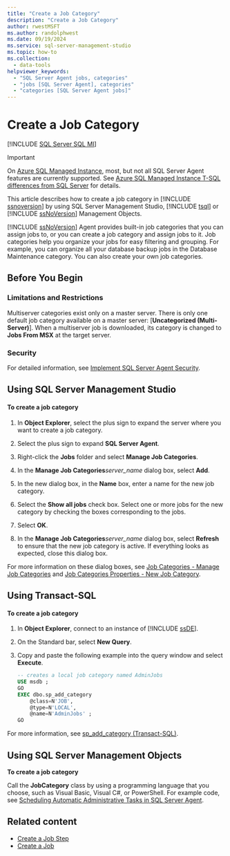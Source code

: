 ```yaml
---
title: "Create a Job Category"
description: "Create a Job Category"
author: rwestMSFT
ms.author: randolphwest
ms.date: 09/19/2024
ms.service: sql-server-management-studio
ms.topic: how-to
ms.collection:
  - data-tools
helpviewer_keywords:
  - "SQL Server Agent jobs, categories"
  - "jobs [SQL Server Agent], categories"
  - "categories [SQL Server Agent jobs]"
---
```


# Create a Job Category

[!INCLUDE [SQL Server SQL MI](../includes/applies-to-version/sql-asdbmi.md)]

> [!IMPORTANT]  
> On [Azure SQL Managed Instance](/azure/sql-database/sql-database-managed-instance), most, but not all SQL Server Agent features are currently supported. See [Azure SQL Managed Instance T-SQL differences from SQL Server](/azure/sql-database/sql-database-managed-instance-transact-sql-information#sql-server-agent) for details.

This article describes how to create a job category in [!INCLUDE [ssnoversion](../includes/ssnoversion-md.md)] by using SQL Server Management Studio, [!INCLUDE [tsql](../includes/tsql-md.md)] or [!INCLUDE [ssNoVersion](../includes/ssnoversion-md.md)] Management Objects.

[!INCLUDE [ssNoVersion](../includes/ssnoversion-md.md)] Agent provides built-in job categories that you can assign jobs to, or you can create a job category and assign jobs to it. Job categories help you organize your jobs for easy filtering and grouping. For example, you can organize all your database backup jobs in the Database Maintenance category. You can also create your own job categories.

## <a id="BeforeYouBegin"></a> Before You Begin

### <a id="Restrictions"></a> Limitations and Restrictions

Multiserver categories exist only on a master server. There is only one default job category available on a master server: [**Uncategorized (Multi-Server)**]. When a multiserver job is downloaded, its category is changed to **Jobs From MSX** at the target server.

### <a id="Security"></a> Security

For detailed information, see [Implement SQL Server Agent Security](implement-sql-server-agent-security.md).

## <a id="SSMS"></a> Using SQL Server Management Studio

#### To create a job category

1. In **Object Explorer**, select the plus sign to expand the server where you want to create a job category.

1. Select the plus sign to expand **SQL Server Agent**.

1. Right-click the **Jobs** folder and select **Manage Job Categories**.

1. In the **Manage Job Categories**_server_name_ dialog box, select **Add**.

1. In the new dialog box, in the **Name** box, enter a name for the new job category.

1. Select the **Show all jobs** check box. Select one or more jobs for the new category by checking the boxes corresponding to the jobs.

1. Select **OK**.

1. In the **Manage Job Categories**_server_name_ dialog box, select **Refresh** to ensure that the new job category is active. If everything looks as expected, close this dialog box.

For more information on these dialog boxes, see [Job Categories - Manage Job Categories](job-categories-manage-job-categories.md) and [Job Categories Properties - New Job Category](job-categories-properties-new-job-category.md).

## <a id="TSQL"></a> Using Transact-SQL

#### To create a job category

1. In **Object Explorer**, connect to an instance of [!INCLUDE [ssDE](../includes/ssde-md.md)].

1. On the Standard bar, select **New Query**.

1. Copy and paste the following example into the query window and select **Execute**.

    ```sql
    -- creates a local job category named AdminJobs
    USE msdb ;
    GO
    EXEC dbo.sp_add_category
        @class=N'JOB',
        @type=N'LOCAL',
        @name=N'AdminJobs' ;
    GO
    ```

For more information, see [sp_add_category (Transact-SQL)](/sql/relational-databases/system-stored-procedures/sp-add-category-transact-sql).

## <a id="SMO"></a> Using SQL Server Management Objects

**To create a job category**

Call the **JobCategory** class by using a programming language that you choose, such as Visual Basic, Visual C#, or PowerShell. For example code, see [Scheduling Automatic Administrative Tasks in SQL Server Agent](/sql/relational-databases/server-management-objects-smo/tasks/scheduling-automatic-administrative-tasks-in-sql-server-agent).

## Related content

- [Create a Job Step](job-properties-new-job-steps-page.md)
- [Create a Job](create-a-job.md)
